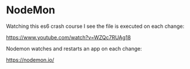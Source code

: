 # NodeMon

Watching this es6 crash course I see the file is executed on each change:

<https://www.youtube.com/watch?v=WZQc7RUAg18>

Nodemon watches and restarts an app on each change:

<https://nodemon.io/>